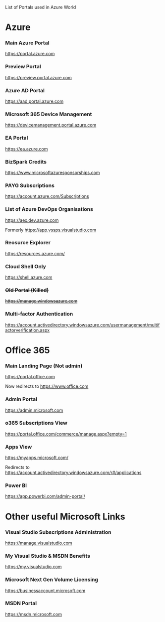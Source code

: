List of Portals used in Azure World


# Azure

### Main Azure Portal

https://portal.azure.com

### Preview Portal

https://preview.portal.azure.com

### Azure AD Portal

https://aad.portal.azure.com

### Microsoft 365 Device Management

https://devicemanagement.portal.azure.com

### EA Portal

https://ea.azure.com

### BizSpark Credits

https://www.microsoftazuresponsorships.com

### PAYG Subscriptions

https://account.azure.com/Subscriptions

### List of Azure DevOps Organisations

https://aex.dev.azure.com

Formerly https://app.vssps.visualstudio.com

### Reosurce Explorer

https://resources.azure.com/

### Cloud Shell Only

https://shell.azure.com

### ~~Old Portal (Killed)~~

~~https://manage.windowsazure.com~~

### Multi-factor Authentication

https://account.activedirectory.windowsazure.com/usermanagement/multifactorverification.aspx

# Office 365

### Main Landing Page (Not admin)

https://portal.office.com

Now redirects to https://www.office.com

### Admin Portal

https://admin.microsoft.com

### o365 Subscriptions View

https://portal.office.com/commerce/manage.aspx?empty=1

### Apps View

https://myapps.microsoft.com/

Redirects to https://account.activedirectory.windowsazure.com/r#/applications

### Power BI

https://app.powerbi.com/admin-portal/



# Other useful Microsoft Links

### Visual Studio Subscriptions Administration

https://manage.visualstudio.com

### My Visual Studio & MSDN Benefits 

https://my.visualstudio.com

### Microsoft Next Gen Volume Licensing

https://businessaccount.microsoft.com

### MSDN Portal

https://msdn.microsoft.com


